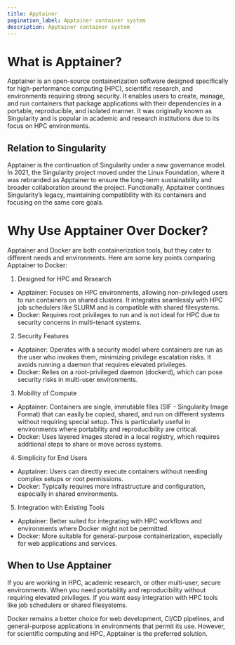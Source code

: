 ```yaml
---
title: Apptainer
pagination_label: Apptainer container system
description: Apptainer container system
---
```


# What is Apptainer?

Apptainer is an open-source containerization software designed specifically for high-performance computing (HPC), scientific research, and environments requiring strong security.
It enables users to create, manage, and run containers that package applications with their dependencies in a portable, reproducible, and isolated manner.
It was originally known as Singularity and is popular in academic and research institutions due to its focus on HPC environments.

## Relation to Singularity

Apptainer is the continuation of Singularity under a new governance model.
In 2021, the Singularity project moved under the Linux Foundation, where it was rebranded as Apptainer to ensure the long-term sustainability and broader collaboration around the project.
Functionally, Apptainer continues Singularity’s legacy, maintaining compatibility with its containers and focusing on the same core goals.

# Why Use Apptainer Over Docker?

Apptainer and Docker are both containerization tools, but they cater to different needs and environments.
Here are some key points comparing Apptainer to Docker:

1. Designed for HPC and Research
  * Apptainer: Focuses on HPC environments, allowing non-privileged users to run containers on shared clusters. It integrates seamlessly with HPC job schedulers like SLURM and is compatible with shared filesystems.
  * Docker: Requires root privileges to run and is not ideal for HPC due to security concerns in multi-tenant systems.
2. Security Features
  * Apptainer: Operates with a security model where containers are run as the user who invokes them, minimizing privilege escalation risks. It avoids running a daemon that requires elevated privileges.
  * Docker: Relies on a root-privileged daemon (dockerd), which can pose security risks in multi-user environments.
3. Mobility of Compute
  * Apptainer: Containers are single, immutable files (SIF - Singularity Image Format) that can easily be copied, shared, and run on different systems without requiring special setup. This is particularly useful in environments where portability and reproducibility are critical.
  * Docker: Uses layered images stored in a local registry, which requires additional steps to share or move across systems.
4. Simplicity for End Users
  * Apptainer: Users can directly execute containers without needing complex setups or root permissions.
  * Docker: Typically requires more infrastructure and configuration, especially in shared environments.
5. Integration with Existing Tools
  * Apptainer: Better suited for integrating with HPC workflows and environments where Docker might not be permitted.
  * Docker: More suitable for general-purpose containerization, especially for web applications and services.

## When to Use Apptainer

If you are working in HPC, academic research, or other multi-user, secure environments.
When you need portability and reproducibility without requiring elevated privileges.
If you want easy integration with HPC tools like job schedulers or shared filesystems.

Docker remains a better choice for web development, CI/CD pipelines, and general-purpose applications in environments that permit its use.
However, for scientific computing and HPC, Apptainer is the preferred solution.
